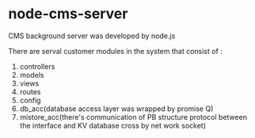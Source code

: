 # node-cms-server
CMS background server was developed by node.js

There are serval customer modules in the system that consist of :

1. controllers
2. models
3. views
4. routes
5. config
6. db_acc(database access layer was wrapped by promise Q)
7. mistore_acc(there's communication of PB structure protocol between the interface and KV database cross by net work socket)
